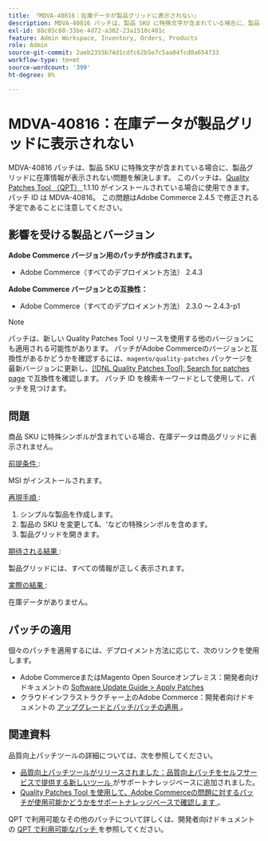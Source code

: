 ```yaml
---
title: 「MDVA-40816：在庫データが製品グリッドに表示されない」
description: MDVA-40816 パッチは、製品 SKU に特殊文字が含まれている場合に、製品グリッドに在庫情報が表示されない問題を解決します。 このパッチは、[Quality Patches Tool （QPT） ] （/help/announcements/adobe-commerce-announcements/magento-quality-patches-released-new-tool-to-self-serve-quality-patches.md） 1.1.10 がインストールされている場合に利用できます。 パッチ ID は MDVA-40816。 この問題はAdobe Commerce 2.4.5 で修正される予定であることに注意してください。
exl-id: 88c05c88-33be-4d72-a302-23a1510c401c
feature: Admin Workspace, Inventory, Orders, Products
role: Admin
source-git-commit: 2aeb2355b74d1cdfc62b5e7c5aa04fcd0a654733
workflow-type: tm+mt
source-wordcount: '399'
ht-degree: 0%

---
```


# MDVA-40816：在庫データが製品グリッドに表示されない

MDVA-40816 パッチは、製品 SKU に特殊文字が含まれている場合に、製品グリッドに在庫情報が表示されない問題を解決します。 このパッチは、[Quality Patches Tool （QPT） ](/help/announcements/adobe-commerce-announcements/magento-quality-patches-released-new-tool-to-self-serve-quality-patches.md)1.1.10 がインストールされている場合に使用できます。 パッチ ID は MDVA-40816。 この問題はAdobe Commerce 2.4.5 で修正される予定であることに注意してください。

## 影響を受ける製品とバージョン

**Adobe Commerce バージョン用のパッチが作成されます。**

* Adobe Commerce（すべてのデプロイメント方法） 2.4.3

**Adobe Commerce バージョンとの互換性：**

* Adobe Commerce（すべてのデプロイメント方法） 2.3.0 ～ 2.4.3-p1

>[!NOTE]
>
>パッチは、新しい Quality Patches Tool リリースを使用する他のバージョンにも適用される可能性があります。 パッチがAdobe Commerceのバージョンと互換性があるかどうかを確認するには、`magento/quality-patches` パッケージを最新バージョンに更新し、[[!DNL Quality Patches Tool]: Search for patches page](https://experienceleague.adobe.com/tools/commerce-quality-patches/index.html) で互換性を確認します。 パッチ ID を検索キーワードとして使用して、パッチを見つけます。

## 問題

商品 SKU に特殊シンボルが含まれている場合、在庫データは商品グリッドに表示されません。

<u> 前提条件 </u>:

MSI がインストールされます。

<u> 再現手順 </u>:

1. シンプルな製品を作成します。
1. 製品の SKU を変更して&amp;、&#39;などの特殊シンボルを含めます。
1. 製品グリッドを開きます。

<u> 期待される結果 </u>:

製品グリッドには、すべての情報が正しく表示されます。

<u> 実際の結果 </u>:

在庫データがありません。

## パッチの適用

個々のパッチを適用するには、デプロイメント方法に応じて、次のリンクを使用します。

* Adobe CommerceまたはMagento Open Sourceオンプレミス：開発者向けドキュメントの [Software Update Guide > Apply Patches](https://experienceleague.adobe.com/en/docs/commerce-operations/tools/quality-patches-tool/usage)
* クラウドインフラストラクチャー上のAdobe Commerce：開発者向けドキュメントの [ アップグレードとパッチ/パッチの適用 ](https://experienceleague.adobe.com/en/docs/commerce-cloud-service/user-guide/develop/upgrade/apply-patches)。

## 関連資料

品質向上パッチツールの詳細については、次を参照してください。

* [ 品質向上パッチツールがリリースされました：品質向上パッチをセルフサービスで提供する新しいツール ](/help/announcements/adobe-commerce-announcements/magento-quality-patches-released-new-tool-to-self-serve-quality-patches.md) がサポートナレッジベースに追加されました。
* [Quality Patches Tool を使用して、Adobe Commerceの問題に対するパッチが使用可能かどうかをサポートナレッジベースで確認します ](/help/support-tools/patches-available-in-qpt-tool/check-patch-for-magento-issue-with-magento-quality-patches.md)。

QPT で利用可能なその他のパッチについて詳しくは、開発者向けドキュメントの [QPT で利用可能なパッチ ](https://experienceleague.adobe.com/tools/commerce-quality-patches/index.html) を参照してください。

